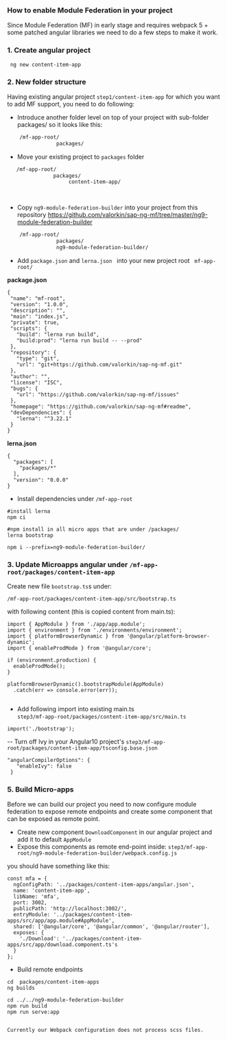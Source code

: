 ### How to enable Module Federation in your project

Since Module Federation (MF) in early stage and requires webpack 5 + some patched angular libraries 
we need to do a few steps to make it work.


### 1. Create angular project

```
 ng new content-item-app
```


### 2. New folder structure

Having existing angular project `step1/content-item-app` for which you want to add MF support, you 
need to do following:

 - Introduce another folder level on top of your project with sub-folder packages/ so it looks like this:
 
 ```html
     /mf-app-root/                
                 packages/


```
 - Move your existing project to `packages` folder
 
 
```html
   /mf-app-root/                
               packages/
                    content-item-app/
                      



```   

 - Copy `ng9-module-federation-builder` into your project from this repository https://github.com/valorkin/sap-ng-mf/tree/master/ng9-module-federation-builder
 
  ```html
      /mf-app-root/                
                  packages/
                  ng9-module-federation-builder/
 
 ```
 
 
 - Add `package.json` and `lerna.json ` into your new project root  ` mf-app-root/` 
 
 **package.json**
 ```
{
  "name": "mf-root",
  "version": "1.0.0",
  "description": "",
  "main": "index.js",
  "private": true,
  "scripts": {
    "build": "lerna run build",
    "build:prod": "lerna run build -- --prod"
  },
  "repository": {
    "type": "git",
    "url": "git+https://github.com/valorkin/sap-ng-mf.git"
  },
  "author": "",
  "license": "ISC",
  "bugs": {
    "url": "https://github.com/valorkin/sap-ng-mf/issues"
  },
  "homepage": "https://github.com/valorkin/sap-ng-mf#readme",
  "devDependencies": {
    "lerna": "^3.22.1"
  }
}
```

 **lerna.json**

```
{
  "packages": [
    "packages/*"
  ],
  "version": "0.0.0"
}

```

- Install dependencies under `/mf-app-root`
 

```
#install lerna
npm ci

#npm install in all micro apps that are under /packages/
lerna bootstrap

npm i --prefix=ng9-module-federation-builder/
```


### 3. Update Microapps angular under `/mf-app-root/packages/content-item-app`

 Create new file `bootstrap.ts`s under:
 
```
/mf-app-root/packages/content-item-app/src/bootstrap.ts

```
with following content (this is copied content from main.ts):



```
import { AppModule } from './app/app.module';
import { environment } from './environments/environment';
import { platformBrowserDynamic } from '@angular/platform-browser-dynamic';
import { enableProdMode } from '@angular/core';

if (environment.production) {
  enableProdMode();
}

platformBrowserDynamic().bootstrapModule(AppModule)
  .catch(err => console.error(err));


```
                    
- Add following import into existing main.ts                    
 `step3/mf-app-root/packages/content-item-app/src/main.ts`
 
 ```
import('./bootstrap');

```
 
 -- Turn off Ivy in your Angular10 project's `step3/mf-app-root/packages/content-item-app/tsconfig.base.json`
 
 ```
 "angularCompilerOptions": {
    "enableIvy": false
  }
```
 
 
 
 ### 5. Build Micro-apps 
 
 Before we can build our project you need to now configure module federation to expose remote endpoints and create some 
 component that can be exposed as remote point. 
 
 - Create new component `DownloadComponent` in our angular project and add it to default `AppModule`
 - Expose this components as remote end-point inside:
  `step3/mf-app-root/ng9-module-federation-builder/webpack.config.js`
  
  you should have something like this:
  
```
const mfa = {
  ngConfigPath: '../packages/content-item-apps/angular.json',
  name: 'content-item-app',
  libName: 'mfa',
  port: 3002,
  publicPath: 'http://localhost:3002/',
  entryModule: '../packages/content-item-apps/src/app/app.module#AppModule',
  shared: ['@angular/core', '@angular/common', '@angular/router'],
  exposes: {
    './Download': '../packages/content-item-apps/src/app/download.component.ts's
  }
};
```

- Build remote endpoints

```
cd  packages/content-item-apps
ng builds

cd ../../ng9-module-federation-builder
npm run build
npm run serve:app


```


`Currently our Webpack configuration does not process scss files.` 

 

   
   


